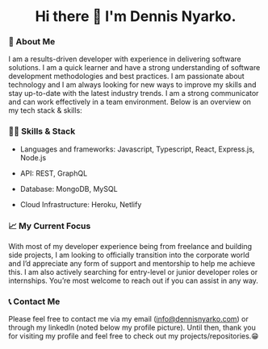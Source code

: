 <h1 align="center">Hi there 👋 I'm Dennis Nyarko.</h1>

### 🤔 About Me 
I am a results-driven developer with experience in delivering software solutions. I am a quick learner and have a strong understanding of software development methodologies and best practices. I am passionate about technology and I am always looking for new ways to improve my skills and stay up-to-date with the latest industry trends. I am a strong communicator and can work effectively in a team environment. Below is an overview on my tech stack & skills: 

### 👨‍💻 Skills & Stack  

- Languages and frameworks: Javascript, Typescript, React, Express.js, Node.js
- API: REST, GraphQL 

- Database: MongoDB, MySQL 

- Cloud Infrastructure: Heroku, Netlify 

### 📈 My Current Focus 
With most of my developer experience being from freelance and building side projects, I am looking to officially transition into the corporate world and I’d appreciate any form of support and mentorship to help me achieve this. I am also actively searching for entry-level or junior developer roles or internships. You’re most welcome to reach out if you can assist in any way.

### 📞 Contact Me
Please feel free to contact me via my email (info@dennisnyarko.com) or through my linkedIn (noted below my profile picture). Until then, thank you for visiting my profile and feel free to check out my projects/repositories.😁 

